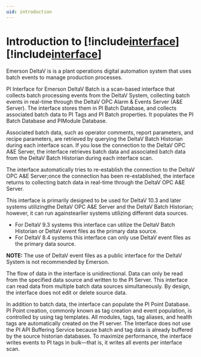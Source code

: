 ```yaml
---
uid: introduction
---
```


# Introduction to [!include[interface](../includes/product-long.md)] [!include[interface](../includes/product-version.md)]

Emerson DeltaV is is a plant operations digital automation system that uses batch events to manage production processes. 

PI Interface for Emerson DeltaV Batch is a scan-based interface that collects batch processing events from the DeltaV System, collecting batch events in real-time through the DeltaV OPC Alarm & Events Server (A&E Server). The interface stores them in PI Batch Database, and collects associated batch data to PI Tags and PI Batch properties. It populates the PI Batch Database and PIModule Database. 

Associated batch data, such as operator comments, report parameters, and recipe parameters, are retrieved by querying the DeltaV Batch Historian during each interface scan. If you lose the connection to the DeltaV OPC A&E Server, the interface retrieves batch data and associated batch data from the DeltaV Batch Historian during each interface scan. 

The interface automatically tries to re-establish the connection to the DeltaV OPC A&E Server;once the connection has been re-established, the interface returns to collecting batch data in real-time through the DeltaV OPC A&E Server.

This interface is primarily designed to be used for DeltaV 10.3 and later systems utilizingthe DeltaV OPC A&E Server and the DeltaV Batch Historian; however, it can run againstearlier systems utilizing different data sources.  

* For DeltaV 9.3 systems this interface can utilize the DeltaV Batch Historian or DeltaV event files as the primary data source.  
* For DeltaV 8.4 systems this interface can only use DeltaV event files as the primary data source.

**NOTE:**  The use of DeltaV event files as a public interface for the DeltaV System is not recommended by Emerson. 

The flow of data in the interface is unidirectional. Data can only be read from the specified data source and written to the PI Server. This interface can read data from multiple batch data sources simultaneously. By design, the interface does not edit or delete source data. 

In addition to batch data, the interface can populate the PI Point Database. PI Point creation, commonly known as tag creation and event population, is controlled by using tag templates. All modules, tags, tag aliases, and health tags are automatically created on the PI server. The Interface does not use the PI API Buffering Service because batch and tag data is already buffered by the source historian databases. To maximize performance, the interface writes events to PI tags in bulk—that is, it writes all events per interface scan.
